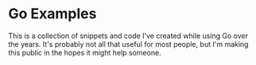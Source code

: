 # Go Examples

This is a collection of snippets and code I've created while using Go over the years. It's probably not all
that useful for most people, but I'm making this public in the hopes it might help someone.
